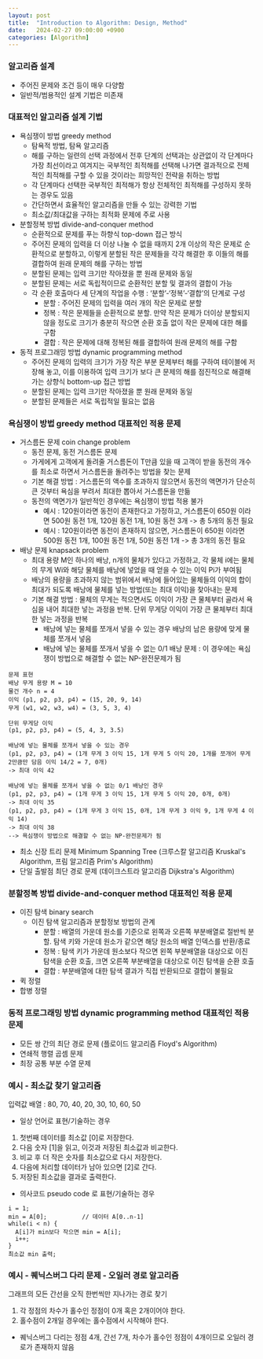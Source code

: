 ```yaml
---
layout: post
title:  "Introduction to Algorithm: Design, Method"
date:   2024-02-27 09:00:00 +0900
categories: [Algorithm]
---
```


### 알고리즘 설계   
- 주어진 문제와 조건 등이 매우 다양함   
- 일반적/범용적인 설계 기법은 미존재   
   
### 대표적인 알고리즘 설계 기법   
- 욕심쟁이 방법 greedy method   
  - 탐욕적 방법, 탐욕 알고리즘   
  - 해를 구하는 일련의 선택 과정에서 전후 단계의 선택과는 상관없이 각 단계마다 가장 최선이라고 여겨지는 국부적인 최적해를 선택해 나가면 결과적으로 전체적인 최적해를 구할 수 있을 것이라는 희망적인 전략을 취하는 방법   
  - 각 단계마다 선택한 국부적인 최적해가 항상 전체적인 최적해를 구성하지 못하는 경우도 있음   
  - 간단하면서 효율적인 알고리즘을 만들 수 있는 강력한 기법   
  - 최소값/최대값을 구하는 최적화 문제에 주로 사용   
- 분할정복 방법 divide-and-conquer method   
  - 순환적으로 문제를 푸는 하향식 top-down 접근 방식   
  - 주어진 문제의 입력을 더 이상 나눌 수 없을 때까지 2개 이상의 작은 문제로 순환적으로 분할하고, 이렇게 분할된 작은 문제들을 각각 해결한 후 이들의 해를 결합하여 원래 문제의 해를 구하는 방법   
  - 분할된 문제는 입력 크기만 작아졌을 뿐 원래 문제와 동일   
  - 분할된 문제는 서로 독립적이므로 순환적인 분할 및 결과의 결합이 가능   
  - 각 순환 호출마다 세 단계의 작업을 수행 : ‘분할’-‘정복’-‘결합’의 단계로 구성   
    - 분할 : 주어진 문제의 입력을 여러 개의 작은 문제로 분할   
    - 정복 : 작은 문제들을 순환적으로 분할. 만약 작은 문제가 더이상 분할되지 않을 정도로 크기가 충분히 작으면 순환 호출 없이 작은 문제에 대한 해를 구함   
    - 결합 : 작은 문제에 대해 정복된 해를 결합하여 원래 문제의 해를 구함   
- 동적 프로그래밍 방법 dynamic programming method   
  - 주어진 문제의 입력의 크기가 가장 작은 부분 문제부터 해를 구하여 테이블에 저장해 놓고, 이를 이용하여 입력 크기가 보다 큰 문제의 해를 점진적으로 해결해 가는 상향식 bottom-up 접근 방법   
  - 분할된 문제는 입력 크기만 작아졌을 뿐 원래 문제와 동일   
  - 분할된 문제들은 서로 독립적일 필요는 없음   
   
### 욕심쟁이 방법 greedy method 대표적인 적용 문제   
- 거스름돈 문제 coin change problem   
  - 동전 문제, 동전 거스름돈 문제   
  - 가게에게 고객에게 돌려줄 거스름돈이 T만큼 있을 때 고객이 받을 동전의 개수를 최소로 하면서 거스름돈을 돌려주는 방법을 찾는 문제   
  - 기본 해결 방법 : 거스름돈의 액수를 초과하지 않으면서 동전의 액면가가 단순히 큰 것부터 욕심을 부려서 최대한 뽑아서 거스름돈을 만듦   
  - 동전의 액면가가 일반적인 경우에는 욕심쟁이 방법 적용 불가   
    - 예시 : 120원이라면 동전이 존재한다고 가정하고, 거스름돈이 650원 이라면 500원 동전 1개, 120원 동전 1개, 10원 동전 3개 -> 총 5개의 동전 필요   
    - 예시 : 120원이라면 동전이 존재하지 않으면, 거스름돈이 650원 이라면 500원 동전 1개, 100원 동전 1개, 50원 동전 1개 -> 총 3개의 동전 필요   
- 배낭 문제 knapsack problem   
  - 최대 용량 M인 하나의 배낭, n개의 물체가 있다고 가정하고, 각 물체 i에는 물체의 무게 Wi와 해당 물체를 배낭에 넣었을 때 얻을 수 있는 이익 Pi가 부여됨   
  - 배낭의 용량을 초과하지 않는 범위에서 배낭에 들어있는 물체들의 이익의 합이 최대가 되도록 배낭에 물체를 넣는 방법(또는 최대 이익)을 찾아내는 문제   
  - 기본 해결 방법 : 물체의 무게는 적으면서도 이익이 가장 큰 물체부터 골라서 욕심을 내어 최대한 넣는 과정을 반복. 단위 무게당 이익이 가장 큰 물체부터 최대한 넣는 과정을 반복   
    - 배낭에 넣는 물체를 쪼개서 넣을 수 있는 경우 배낭의 남은 용량에 맞게 물체를 쪼개서 넣음   
    - 배낭에 넣는 물체를 쪼개서 넣을 수 없는 0/1 배낭 문제 : 이 경우에는 욕심쟁이 방법으로 해결할 수 없는 NP-완전문제가 됨   
   
```
문제 표현
배낭 무게 용량 M = 10
물건 개수 n = 4
이익 (p1, p2, p3, p4) = (15, 20, 9, 14)
무게 (w1, w2, w3, w4) = (3, 5, 3, 4)

단위 무게당 이익
(p1, p2, p3, p4) = (5, 4, 3, 3.5)

배낭에 넣는 물체를 쪼개서 넣을 수 있는 경우
(p1, p2, p3, p4) = (1개 무게 3 이익 15, 1개 무게 5 이익 20, 1개를 쪼개어 무게 2만큼만 담음 이익 14/2 = 7, 0개)
-> 최대 이익 42

배낭에 넣는 물체를 쪼개서 넣을 수 없는 0/1 배낭인 경우
(p1, p2, p3, p4) = (1개 무게 3 이익 15, 1개 무게 5 이익 20, 0개, 0개)
-> 최대 이익 35
(p1, p2, p3, p4) = (1개 무게 3 이익 15, 0개, 1개 무게 3 이익 9, 1개 무게 4 이익 14)
-> 최대 이익 38
--> 욕심쟁이 방법으로 해결할 수 없는 NP-완전문제가 됨
```   
   
- 최소 신장 트리 문제 Minimum Spanning Tree (크루스칼 알고리즘 Kruskal's Algorithm, 프림 알고리즘 Prim's Algorithm)   
- 단일 출발점 최단 경로 문제 (데이크스트라 알고리즘 Dijkstra's Algorithm)   
   
### 분할정복 방법 divide-and-conquer method 대표적인 적용 문제   
- 이진 탐색 binary search   
  - 이진 탐색 알고리즘과 분할정보 방법의 관계   
    - 분할 : 배열의 가운데 원소를 기준으로 왼쪽과 오른쪽 부분배열로 절반씩 분할. 탐색 키와 가운데 원소가 같으면 해당 원소의 배열 인덱스를 반환/종료   
    - 정복 : 탐색 키가 가운데 원소보다 작으면 왼쪽 부분배열을 대상으로 이진 탐색을 순환 호출, 크면 오른쪽 부분배열을 대상으로 이진 탐색을 순환 호출   
    - 결합 : 부분배열에 대한 탐색 결과가 직접 반환되므로 결합이 불필요   
- 퀵 정렬   
- 합병 정렬   
   
### 동적 프로그래밍 방법 dynamic programming method 대표적인 적용 문제   
- 모든 쌍 간의 최단 경로 문제 (플로이드 알고리즘 Floyd's Algorithm)   
- 연쇄적 행렬 곱셈 문제   
- 최장 공통 부분 수열 문제   
   
### 예시 - 최소값 찾기 알고리즘   
입력값 배열 : 80, 70, 40, 20, 30, 10, 60, 50   
- 일상 언어로 표현/기술하는 경우   
1. 첫번째 데이터를 최소값 [0]로 저장한다.   
2. 다음 숫자 [1]을 읽고, 이것과 저장된 최소값과 비교한다.   
3. 비교 후 더 작은 숫자를 최소값으로 다시 저장한다.   
4. 다음에 처리할 데이터가 남아 있으면 [2]로 간다.   
5. 저장된 최소값을 결과로 출력한다.   
   
- 의사코드 pseudo code 로 표현/기술하는 경우   
```
i = 1;
min = A[0];          // 데이터 A[0..n-1]
while(i < n) {
  A[i]가 min보다 작으면 min = A[i];
  i++;
}
최소값 min 출력;
```
   
### 예시 - 퀘닉스버그 다리 문제 - 오일러 경로 알고리즘   
그래프의 모든 간선을 오직 한번씩만 지나가는 경로 찾기   
1. 각 정점의 차수가 홀수인 정점이 0개 혹은 2개이어야 한다.   
2. 홀수점이 2개일 경우에는 홀수점에서 시작해야 한다.   
   
- 퀘닉스버그 다리는 정점 4개, 간선 7개, 차수가 홀수인 정점이 4개이므로 오일러 경로가 존재하지 않음   
